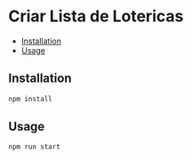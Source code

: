 # Criar Lista de Lotericas



- [Installation](#installation)
- [Usage](#usage)





## Installation


```sh
npm install
```


## Usage

```sh
npm run start
```
